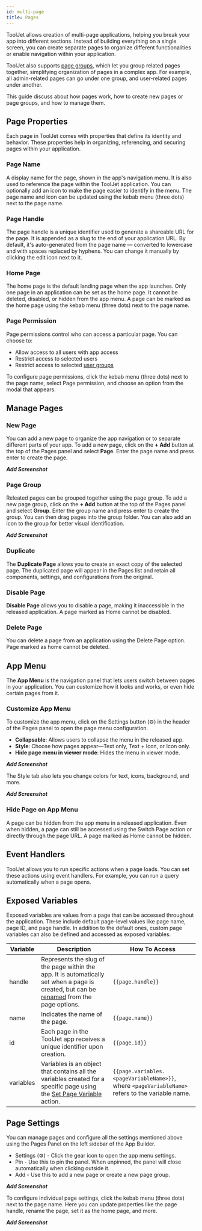 ```yaml
---
id: multi-page
title: Pages
---
```


ToolJet allows creation of multi-page applications, helping you break your app into different sections. Instead of building everything on a single screen, you can create separate pages to organize different functionalities or enable navigation within your application.

ToolJet also supports [page groups](#), which let you group related pages together, simplifying organization of pages in a complex app. For example, all admin-related pages can go under one group, and user-related pages under another.

This guide discuss about how pages work, how to create new pages or page groups, and how to manage them.

## Page Properties

Each page in ToolJet comes with properties that define its identity and behavior. These properties help in organizing, referencing, and securing pages within your application.

### Page Name

A display name for the page, shown in the app's navigation menu. It is also used to reference the page within the ToolJet application. You can optionally add an icon to make the page easier to identify in the menu. The page name and icon can be updated using the kebab menu (three dots) next to the page name.
### Page Handle

The page handle is a unique identifier used to generate a shareable URL for the page. It is appended as a slug to the end of your application URL. By default, it's auto-generated from the page name — converted to lowercase and with spaces replaced by hyphens. You can change it manually by clicking the edit icon next to it.

### Home Page

The home page is the default landing page when the app launches. Only one page in an application can be set as the home page. It cannot be deleted, disabled, or hidden from the app menu. A page can be marked as the home page using the kebab menu (three dots) next to the page name.

### Page Permission

Page permissions control who can access a particular page. You can choose to:

- Allow access to all users with app access
- Restrict access to selected users
- Restrict access to selected [user groups](#)

To configure page permissions, click the kebab menu (three dots) next to the page name, select Page permission, and choose an option from the modal that appears.

## Manage Pages

### New Page

You can add a new page to organize the app navigation or to separate different parts of your app. To add a new page, click on the **+ Add** button at the top of the Pages panel and select **Page**. Enter the page name and press enter to create the page.

***Add Screenshot***

### Page Group

Releated pages can be grouped together using the page group. To add a new page group, click on the **+ Add** button at the top of the Pages panel and select **Group**. Enter the group name and press enter to create the group. You can then drag pages into the group folder. You can also add an icon to the group for better visual identification.

***Add Screenshot***

### Duplicate

The **Duplicate Page** allows you to create an exact copy of the selected page. The duplicated page will appear in the Pages list and retain all components, settings, and configurations from the original.

### Disable Page

**Disable Page** allows you to disable a page, making it inaccessible in the released application. A page marked as Home cannot be disabled.

### Delete Page

You can delete a page from an application using the Delete Page option. Page marked as home cannot be deleted.

## App Menu

The **App Menu** is the navigation panel that lets users switch between pages in your application. You can customize how it looks and works, or even hide certain pages from it.

### Customize App Menu

To customize the app menu, click on the Settings button (⚙️) in the header of the Pages panel to open the page menu configuration.

- **Collapsable**: Allows users to collapse the menu in the released app.
- **Style**: Choose how pages appear—Text only, Text + Icon, or Icon only.
- **Hide page menu in viewer mode**:  Hides the menu in viewer mode.

***Add Screenshot***

The Style tab also lets you change colors for text, icons, background, and more.

***Add Screenshot***

### Hide Page on App Menu

A page can be hidden from the app menu in a released application. Even when hidden, a page can still be accessed using the Switch Page action or directly through the page URL. A page marked as Home cannot be hidden.

## Event Handlers

ToolJet allows you to run specific actions when a page loads. You can set these actions using event handlers. For example, you can run a query automatically when a page opens.

## Exposed Variables

Exposed variables are values from a page that can be accessed throughout the application. These include default page-level values like page name, page ID, and page handle. In addition to the default ones, custom page variables can also be defined and accessed as exposed variables.

| Variable  | Description | How To Access |
| ----------- | ----------- | ------------- |
| handle | Represents the slug of the page within the app. It is automatically set when a page is created, but can be [renamed](#page-handle) from the page options. | `{{page.handle}}`|
| name | Indicates the name of the page. | `{{page.name}}` |
| id | Each page in the ToolJet app receives a unique identifier upon creation. | `{{page.id}}` |
| variables | Variables is an object that contains all the variables created for a specific page using the [Set Page Variable](/docs/actions/set-page-variable) action.  | `{{page.variables.<pageVariableName>}}`, where `<pageVariableName>` refers to the variable name. |

## Page Settings

You can manage pages and configure all the settings mentioned above using the Pages Panel on the left sidebar of the App Builder.

- Settings (⚙️) - Click the gear icon to open the app menu settings.
- Pin - Use this to pin the panel. When unpinned, the panel will close automatically when clicking outside it.
- Add - Use this to add a new page or create a new page group.

***Add Screenshot***

To configure individual page settings, click the kebab menu (three dots) next to the page name. Here you can update properties like the page handle, rename the page, set it as the home page, and more.

***Add Screenshot***